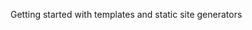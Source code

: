 Getting started with templates and static site generators

<!-- #### W10 Slides & Links
A PDF version of this week's slides will be added after class 👍
[PDF](files/w10.min.pdf){:target="_blank"} ( KB)

#### W10 Homework -->

